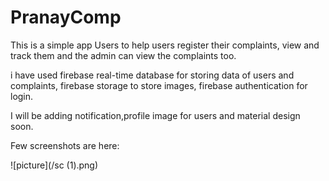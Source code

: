 # PranayComp

This is a simple app Users to help users register their complaints, view and track them
and the admin can view the complaints too.

i have used firebase real-time database for storing data of users and complaints, firebase storage to store images,
firebase authentication for login.

I will be adding notification,profile image for users and material design soon.

Few screenshots are here:

![picture](/sc (1).png)

